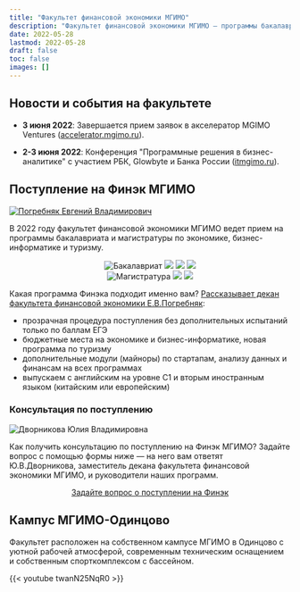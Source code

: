 ```yaml
---
title: "Факультет финансовой экономики МГИМО"
description: "Факультет финансовой экономики МГИМО — программы бакалавриата и магистратуры по экономике, бизнес-информатике и туризму на кампусе в Одинцово."
date: 2022-05-28
lastmod: 2022-05-28
draft: false
toc: false
images: []
---
```


[econ]: /program/undergrad/economics
[itmb]: /program/undergrad/itmb
[tourism]: /program/undergrad/tourism
[ai]: https://ai.mgimo.ru
[digital]: /program/masters/digital-finance
[bac-badge]: https://img.shields.io/badge/-Бакалавриат-2892D7
[mag-badge]: https://img.shields.io/badge/-Магистратура-1EB3A1
[econ-badge]: https://img.shields.io/badge/Экономика-ФЭТ-2892D7
[bi-badge]: https://img.shields.io/badge/Бизнес--информатика-ИТМБ-2892D7
[t-badge]: https://img.shields.io/badge/Туризм-ТиГ-2892D7
[econ-badge-mag]: https://img.shields.io/badge/Экономика-Цифровые_финансы-1EB3A1
[bi-badge-mag]: https://img.shields.io/badge/Бизнес--информатика-Искусственный_интеллект-1EB3A1


## Новости и события на факультете

- **3 июня 2022**: Завершается прием заявок в акселератор MGIMO Ventures ([accelerator.mgimo.ru](https://accelerator.mgimo.ru)).

- **2-3 июня 2022**: Конференция "Программные решения в бизнес-аналитике" c участием РБК, Glowbyte и Банка России ([itmgimo.ru](https://itmgimo.ru/)).

<!--
Скоро:

- круглый стол "Digital CFO" (22 июня) и открытая лекция Максима Полякова "Маркетплейсы как площадки рекламного рынка" (6 июля) на новой магистерской программе "Цифровые финансы". 
-->

## Поступление на Финэк МГИМО

<a href="https://mgimo.ru/people/pogrebnyak/" class="float-left mr-3 pt-2">
<img
    src="https://mgimo.ru/upload/iblock/341/pogrebnyak.jpg"
    alt="Погребняк Евгений Владимирович"
    title="Погребняк Евгений Владимирович"
    class="rounded-photo"
/>
</a>

В 2022 году факультет финансовой экономики МГИМО ведет прием на программы бакалавриата и магистратуры по экономике, бизнес-информатике и туризму.

<!--table>
<tr>
<td align="right"><img src="https://img.shields.io/badge/-Бакалавриат-2892D7"></td>
<td align="center">
<img src="https://img.shields.io/badge/Экономика-ФЭТ-2892D7">
<img src="https://img.shields.io/badge/Бизнес--информатика-ИТМБ-2892D7">
<img src="https://img.shields.io/badge/Туризм-ТиГ-2892D7">
</td>
</tr>
<tr>
<td align="right"><img src="https://img.shields.io/badge/-Магистратура-1EB3A1"></td>
<td align="center">
<img src="https://img.shields.io/badge/Экономика-Цифровые_финансы-1EB3A1">
<img src="https://img.shields.io/badge/Бизнес--информатика-Искусственный_интеллект-1EB3A1">
</td>
</tr>
</table-->

<center>

![Бакалавриат][bac-badge]
[![][econ-badge]][econ]
[![][bi-badge]][itmb]
[![][t-badge]][tourism]  
![Магистратура][mag-badge]
[![][econ-badge-mag]][digital]
[![][bi-badge-mag]][ai]

</center>

Какая программа Финэка подходит именно вам?
[Рассказывает декан факультета финансовой экономики Е.В.Погребняк](about/interview):

- прозрачная процедура поступления без дополнительных испытаний только по баллам ЕГЭ
- бюджетные места на экономике и бизнес-информатике, новая программа по туризму
- дополнительные модули (майноры) по стартапам, анализу данных и финансам на всех программах
- выпускаем с английским на уровне С1 и вторым иностранным языком (китайским или европейским)

### Консультация по поступлению

<div class="float-left mr-3 pt-2">
<img 
    src="/images/person/dvornikova.jpg"
    alt="Дворникова Юлия Владимировна"
    title="Дворникова Юлия Владимировна"
    class="rounded-photo"
/>
</div>

Как получить консультацию по поступлению на Финэк МГИМО? Задайте вопрос с помощью формы ниже —
на него вам ответят Ю.В.Дворникова, заместитель декана факультета финансовой экономики МГИМО,
и руководители наших программ.

<div align="center">

<a class="btn btn-primary btn-lg px-4 mb-2"  href="https://forms.gle/tRBb3VAGNyV53uAv5" role="button">Задайте вопрос о поступлении на Финэк</a>

</div>

## Кампус МГИМО-Одинцово

Факультет расположен на собственном кампусе МГИМО в Одинцово
с уютной рабочей атмосферой, современным техническим оснащением
и собственным спорткомплексом с бассейном.

{{< youtube twanN25NqR0 >}}
